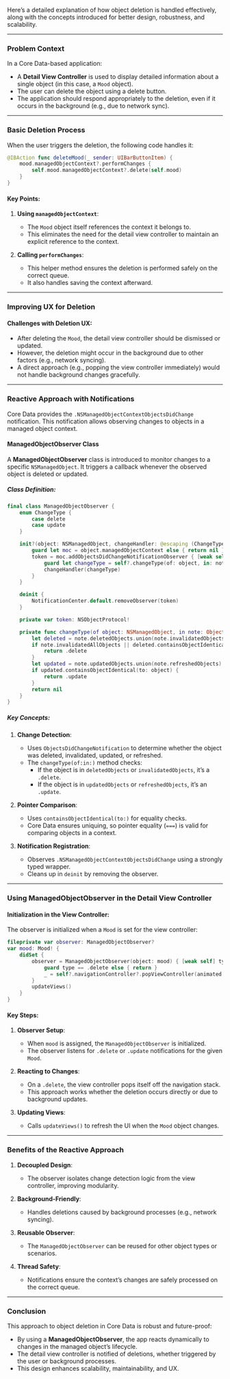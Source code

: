 Here’s a detailed explanation of how object deletion is handled effectively, along with the concepts introduced for better design, robustness, and scalability.

---

### **Problem Context**
In a Core Data-based application:
- A **Detail View Controller** is used to display detailed information about a single object (in this case, a `Mood` object).
- The user can delete the object using a delete button.
- The application should respond appropriately to the deletion, even if it occurs in the background (e.g., due to network sync).

---

### **Basic Deletion Process**

When the user triggers the deletion, the following code handles it:
```swift
@IBAction func deleteMood(_ sender: UIBarButtonItem) {
    mood.managedObjectContext?.performChanges {
        self.mood.managedObjectContext?.delete(self.mood)
    }
}
```

#### **Key Points:**
1. **Using `managedObjectContext`**: 
   - The `Mood` object itself references the context it belongs to.
   - This eliminates the need for the detail view controller to maintain an explicit reference to the context.

2. **Calling `performChanges`**:
   - This helper method ensures the deletion is performed safely on the correct queue.
   - It also handles saving the context afterward.

---

### **Improving UX for Deletion**

#### **Challenges with Deletion UX**:
- After deleting the `Mood`, the detail view controller should be dismissed or updated.
- However, the deletion might occur in the background due to other factors (e.g., network syncing). 
- A direct approach (e.g., popping the view controller immediately) would not handle background changes gracefully.

---

### **Reactive Approach with Notifications**

Core Data provides the `.NSManagedObjectContextObjectsDidChange` notification. This notification allows observing changes to objects in a managed object context.

#### **ManagedObjectObserver Class**
A **ManagedObjectObserver** class is introduced to monitor changes to a specific `NSManagedObject`. It triggers a callback whenever the observed object is deleted or updated.

##### **Class Definition**:
```swift
final class ManagedObjectObserver {
    enum ChangeType {
        case delete
        case update
    }

    init?(object: NSManagedObject, changeHandler: @escaping (ChangeType) -> ()) {
        guard let moc = object.managedObjectContext else { return nil }
        token = moc.addObjectsDidChangeNotificationObserver { [weak self] note in
            guard let changeType = self?.changeType(of: object, in: note) else { return }
            changeHandler(changeType)
        }
    }

    deinit {
        NotificationCenter.default.removeObserver(token)
    }

    private var token: NSObjectProtocol!

    private func changeType(of object: NSManagedObject, in note: ObjectsDidChangeNotification) -> ChangeType? {
        let deleted = note.deletedObjects.union(note.invalidatedObjects)
        if note.invalidatedAllObjects || deleted.containsObjectIdentical(to: object) {
            return .delete
        }
        let updated = note.updatedObjects.union(note.refreshedObjects)
        if updated.containsObjectIdentical(to: object) {
            return .update
        }
        return nil
    }
}
```

##### **Key Concepts**:
1. **Change Detection**:
   - Uses `ObjectsDidChangeNotification` to determine whether the object was deleted, invalidated, updated, or refreshed.
   - The `changeType(of:in:)` method checks:
     - If the object is in `deletedObjects` or `invalidatedObjects`, it’s a `.delete`.
     - If the object is in `updatedObjects` or `refreshedObjects`, it’s an `.update`.

2. **Pointer Comparison**:
   - Uses `containsObjectIdentical(to:)` for equality checks.
   - Core Data ensures uniquing, so pointer equality (`===`) is valid for comparing objects in a context.

3. **Notification Registration**:
   - Observes `.NSManagedObjectContextObjectsDidChange` using a strongly typed wrapper.
   - Cleans up in `deinit` by removing the observer.

---

### **Using ManagedObjectObserver in the Detail View Controller**

#### **Initialization in the View Controller**:
The observer is initialized when a `Mood` is set for the view controller:
```swift
fileprivate var observer: ManagedObjectObserver?
var mood: Mood! {
    didSet {
        observer = ManagedObjectObserver(object: mood) { [weak self] type in
            guard type == .delete else { return }
            _ = self?.navigationController?.popViewController(animated: true)
        }
        updateViews()
    }
}
```

#### **Key Steps**:
1. **Observer Setup**:
   - When `mood` is assigned, the `ManagedObjectObserver` is initialized.
   - The observer listens for `.delete` or `.update` notifications for the given `Mood`.

2. **Reacting to Changes**:
   - On a `.delete`, the view controller pops itself off the navigation stack.
   - This approach works whether the deletion occurs directly or due to background updates.

3. **Updating Views**:
   - Calls `updateViews()` to refresh the UI when the `Mood` object changes.

---

### **Benefits of the Reactive Approach**

1. **Decoupled Design**:
   - The observer isolates change detection logic from the view controller, improving modularity.

2. **Background-Friendly**:
   - Handles deletions caused by background processes (e.g., network syncing).

3. **Reusable Observer**:
   - The `ManagedObjectObserver` can be reused for other object types or scenarios.

4. **Thread Safety**:
   - Notifications ensure the context’s changes are safely processed on the correct queue.

---

### **Conclusion**
This approach to object deletion in Core Data is robust and future-proof:
- By using a **ManagedObjectObserver**, the app reacts dynamically to changes in the managed object’s lifecycle.
- The detail view controller is notified of deletions, whether triggered by the user or background processes.
- This design enhances scalability, maintainability, and UX.
